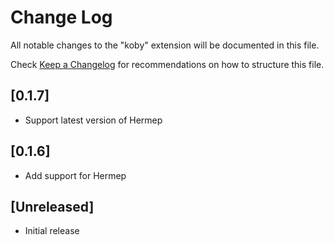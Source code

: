# Change Log

All notable changes to the "koby" extension will be documented in this file.

Check [Keep a Changelog](http://keepachangelog.com/) for recommendations on how to structure this file.

## [0.1.7]

- Support latest version of Hermep

## [0.1.6]

- Add support for Hermep
## [Unreleased]

- Initial release